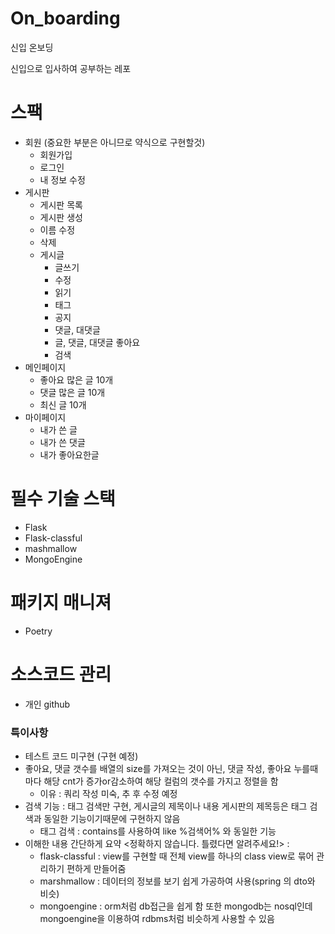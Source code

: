 # On_boarding
신입 온보딩

신입으로 입사하여 공부하는 레포

# 스팩

- 회원 (중요한 부분은 아니므로 약식으로 구현할것)
    - 회원가입
    - 로그인
    - 내 정보 수정
- 게시판
    - 게시판 목록
    - 게시판 생성
    - 이름 수정
    - 삭제
    - 게시글
        - 글쓰기
        - 수정
        - 읽기
        - 태그
        - 공지
        - 댓글, 대댓글
        - 글, 댓글, 대댓글 좋아요
        - 검색
- 메인페이지
    - 좋아요 많은 글 10개
    - 댓글 많은 글 10개
    - 최신 글 10개
- 마이페이지
    - 내가 쓴 글
    - 내가 쓴 댓글
    - 내가 좋아요한글

# 필수 기술 스택

- Flask
- Flask-classful
- mashmallow
- MongoEngine

# 패키지 매니져

- Poetry

# 소스코드 관리

- 개인 github





### 특이사항
- 테스트 코드 미구현 (구현 예정)
- 좋아요, 댓글 갯수를 배열의 size를 가져오는 것이 아닌, 댓글 작성, 좋아요 누를때마다 해당 cnt가 증가or감소하여 해당 컬럼의 갯수를 가지고 정렬을 함
  - 이유 : 쿼리 작성 미숙, 추 후 수정 예정
- 검색 기능 : 태그 검색만 구현, 게시글의 제목이나 내용 게시판의 제목등은 태그 검색과 동일한 기능이기때문에 구현하지 않음
  - 태그 검색 : contains를 사용하여 like %검색어% 와 동일한 기능
- 이해한 내용 간단하게 요약 <정확하지 않습니다. 틀렸다면 알려주세요!> :
  - flask-classful : view를 구현할 때 전체 view를 하나의 class view로 묶어 관리하기 편하게 만들어줌
  - marshmallow : 데이터의 정보를 보기 쉽게 가공하여 사용(spring 의 dto와 비슷)
  - mongoengine : orm처럼 db접근을 쉽게 함 또한 mongodb는 nosql인데 mongoengine을 이용하여 rdbms처럼 비슷하게 사용할 수 있음
